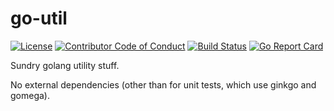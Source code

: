 # go-util

[![License][license-image]][license-url]
[![Contributor Code of Conduct][contributing-image]][contributing-url]
[![Build Status][travis-image]][travis-url]
[![Go Report Card][goreportcard-image]][goreportcard-url]

Sundry golang utility stuff.

No external dependencies (other than for unit tests, which use ginkgo and gomega).


[license-image]: https://img.shields.io/badge/license-MIT-blue.svg
[license-url]: LICENSE.txt

[contributing-image]: https://img.shields.io/badge/contributing-CoC-blue.svg
[contributing-url]: CONTRIBUTING.md

[travis-image]: https://travis-ci.org/bit-mancer/go-util.svg?branch=master
[travis-url]: https://travis-ci.org/bit-mancer/go-util

[goreportcard-image]: https://goreportcard.com/badge/github.com/bit-mancer/go-util
[goreportcard-url]: https://goreportcard.com/report/github.com/bit-mancer/go-util
